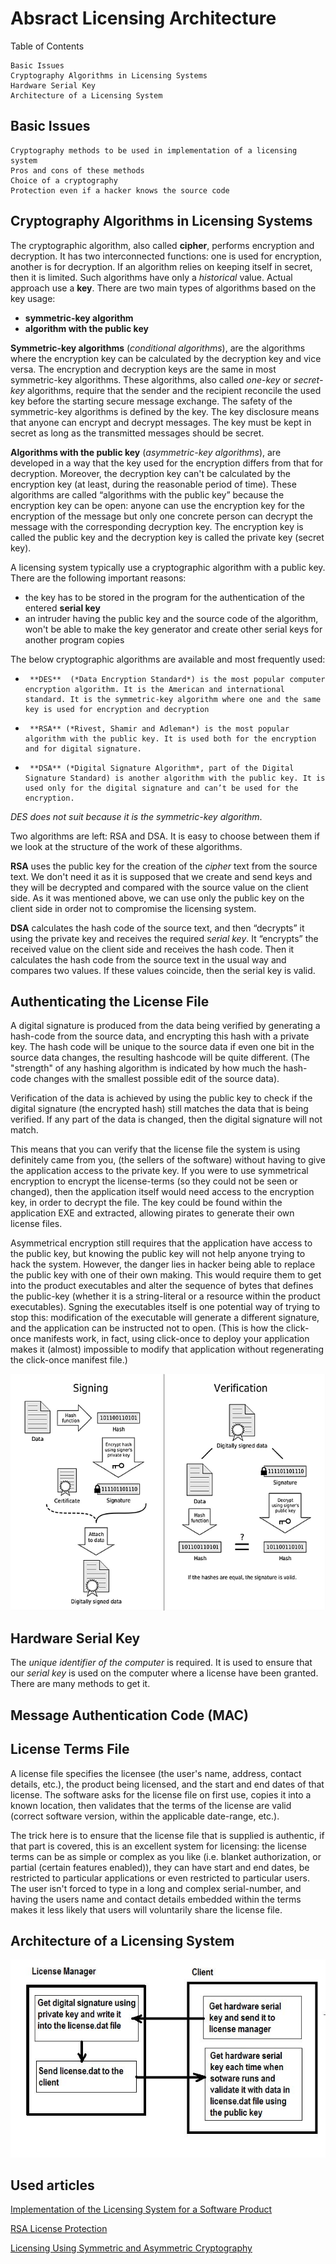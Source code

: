 
# Absract Licensing Architecture #

Table of Contents

    Basic Issues
    Cryptography Algorithms in Licensing Systems
    Hardware Serial Key
    Architecture of a Licensing System

## Basic Issues ##

    Cryptography methods to be used in implementation of a licensing system
    Pros and cons of these methods
    Choice of a cryptography
    Protection even if a hacker knows the source code

## Cryptography Algorithms in Licensing Systems ##

The cryptographic algorithm, also called **cipher**, performs encryption and decryption. It has two interconnected functions: one is used for encryption, another is for decryption. If an algorithm relies on keeping itself in secret, then it is limited. Such algorithms have only a *historical* value. Actual approach use a **key**. There are two main types of algorithms based on the key usage: 

- **symmetric-key algorithm** 
- **algorithm with the public key**

**Symmetric-key algorithms** (*conditional algorithms*), are the algorithms where the encryption key can be calculated by the decryption key and vice versa. The encryption and decryption keys are the same in most symmetric-key algorithms. These algorithms, also called *one-key* or *secret-key* algorithms, require that the sender and the recipient reconcile the used key before the starting secure message exchange. The safety of the symmetric-key algorithms is defined by the key. The key disclosure means that anyone can encrypt and decrypt messages. The key must be kept in secret as long as the transmitted messages should be secret.

**Algorithms with the public key** (*asymmetric-key algorithms*), are developed in a way that the key used for the encryption differs from that for decryption. Moreover, the decryption key can't be calculated by the encryption key (at least, during the reasonable period of time). These algorithms are called “algorithms with the public key” because the encryption key can be open: anyone can use the encryption key for the encryption of the message but only one concrete person can decrypt the message with the corresponding decryption key. The encryption key is called the public key and the decryption key is called the private key (secret key).

A licensing system typically use a cryptographic algorithm with a public key. There are the following important reasons:

 - the key has to be stored in the program for the authentication of the entered **serial key**
-  an intruder having the public key and the source code of the algorithm, won't be able to make the key generator and create other serial keys for another program copies

The below cryptographic algorithms are available and most frequently used:
 
-      **DES**  (*Data Encryption Standard*) is the most popular computer encryption algorithm. It is the American and international standard. It is the symmetric-key algorithm where one and the same key is used for encryption and decryption
       
-      **RSA** (*Rivest, Shamir and Adleman*) is the most popular algorithm with the public key. It is used both for the encryption and for digital signature.

-      **DSA** (*Digital Signature Algorithm*, part of the Digital Signature Standard) is another algorithm with the public key. It is used only for the digital signature and can’t be used for the encryption.

*DES does not suit because it is the symmetric-key algorithm*.

Two algorithms are left: RSA and DSA. It is easy to choose between them if we look at the structure of the work of these algorithms.

**RSA** uses the public key for the creation of the *cipher* text from the source text. We don't need it as it is supposed that we create and send keys and they will be decrypted and compared with the source value on the client side. As it was mentioned above, we can use only the public key on the client side in order not to compromise the licensing system.

**DSA** calculates the hash code of the source text, and then “decrypts” it using the private key and receives the required *serial key*. It “encrypts” the received value on the client side and receives the hash code. Then it calculates the hash code from the source text in the usual way and compares two values. If these values coincide, then the serial key is valid.

## Authenticating the License File ##

A digital signature is produced from the data being verified by generating a hash-code from the source data, and encrypting this hash with a private key. The hash code will be unique to the source data if even one bit in the source data changes, the resulting hashcode will be quite different. (The "strength" of any hashing algorithm is indicated by how much the hash-code changes with the smallest possible edit of the source data).

Verification of the data is achieved by using the public key to check if the digital signature (the encrypted hash) still matches the data that is being verified. If any part of the data is changed, then the digital signature will not match.

This means that you can verify that the license file the system is using definitely came from you, (the sellers of the software) without having to give the application access to the private key. If you were to use symmetrical encryption to encrypt the license-terms (so they could not be seen or changed), then the application itself would need access to the encryption key, in order to decrypt the file. The key could be found within the application EXE and extracted, allowing pirates to generate their own license files.

Asymmetrical encryption still requires that the application have access to the public key, but knowing the public key will not help anyone trying to hack the system. However, the danger lies in hacker being able to replace the public key with one of their own making. This would require them to get into the product executables and alter the sequence of bytes that defines the public-key (whether it is a string-literal or a resource within the product executables). Sgning the executables itself is one potential way of trying to stop this: modification of the executable will generate a different signature, and the application can be instructed not to open. (This is how the click-once manifests work, in fact, using click-once to deploy your application makes it (almost) impossible to modify that application without regenerating the click-once manifest file.) 

![Sign and verify](sign_verify.png?raw=true "Sign and verify")

## Hardware Serial Key ##

The *unique identifier of the computer* is required. It is used to ensure that our *serial key* is used on the computer where a license have been granted. There are many methods to get it.

## Message Authentication Code (MAC) ##
 
## License Terms File ##

A license file specifies the licensee (the user's name, address, contact details, etc.), the product being licensed, and the start and end dates of that license. The software asks for the license file on first use, copies it into a known location, then validates that the terms of the license are valid (correct software version, within the applicable date-range, etc.).

The trick here is to ensure that the license file that is supplied is authentic, if that part is covered, this is an excellent system for licensing: the license terms can be as simple or complex as you like (i.e. blanket authorization, or partial (certain features enabled)), they can have start and end dates, be restricted to particular applications or even restricted to particular users. The user isn't forced to type in a long and complex serial-number, and having the users name and contact details embedded within the terms makes it less likely that users will voluntarily share the license file. 
 
## Architecture of a Licensing System ##

![Basic licensing system](basic_licensing.jpeg?raw=true "Basic licensing system")

## Used articles ##

[Implementation of the Licensing System for a Software Product](http://www.codeproject.com/Articles/99499/Implementation-of-the-Licensing-System-for-a-Softw)

[RSA License Protection](http://www.codeproject.com/Articles/203840/RSA-License-Protection)

[Licensing Using Symmetric and Asymmetric Cryptography](http://www.drdobbs.com/licensing-using-symmetric-and-asymmetric/184401687)
 
 
 


